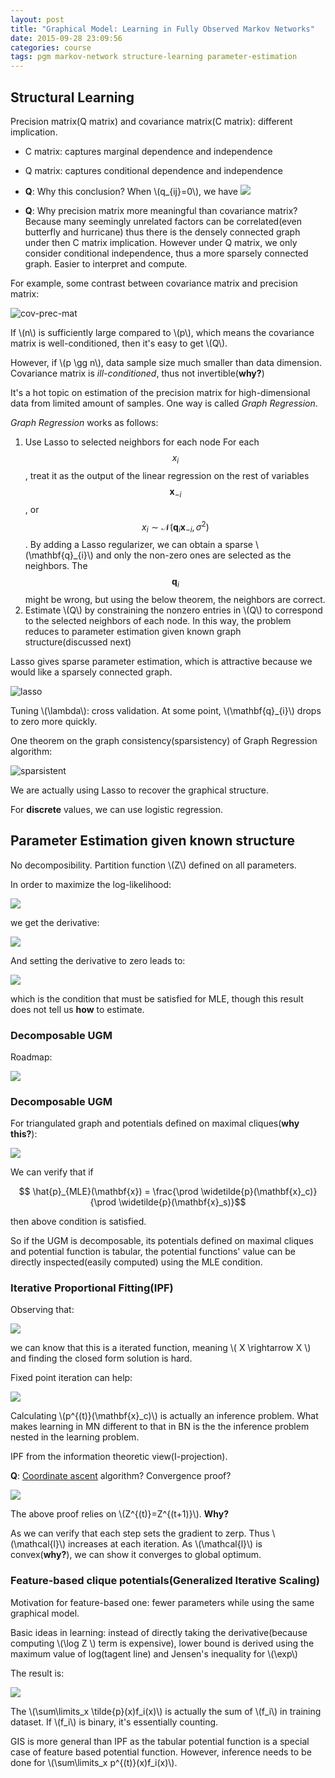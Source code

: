 ```yaml
---
layout: post
title: "Graphical Model: Learning in Fully Observed Markov Networks"
date: 2015-09-28 23:09:56
categories: course
tags: pgm markov-network structure-learning parameter-estimation
---
```


## Structural Learning


Precision matrix(Q matrix) and covariance matrix(C matrix): different implication.


- C matrix: captures marginal dependence and independence
- Q matrix: captures conditional dependence and independence

- **Q**: Why this conclusion?
  When \\(q_{ij}=0\\), we have
  ![](/assets/images/pgm/q_matrix_conditional_independence.png)
- **Q**: Why precision matrix more meaningful than covariance matrix?
  Because many seemingly unrelated factors can be correlated(even butterfly and hurricane) thus there is the densely connected graph under then C matrix implication. However under Q matrix, we only consider conditional independence, thus a more sparsely connected graph. Easier to interpret and compute.

For example, some contrast between covariance matrix and precision matrix:

![cov-prec-mat](/assets/images/pgm/covariance-and-precision-matrix-example.png)

If \\(n\\) is sufficiently large compared to \\(p\\), which means the covariance matrix is well-conditioned, then it's easy to get \\(Q\\).


However, if \\(p \gg n\\), data sample size much smaller than data dimension. Covariance matrix is *ill-conditioned*, thus not invertible(**why?**)

It's a hot topic on estimation of the precision matrix for high-dimensional data from limited amount of samples. One way is called *Graph Regression*.

*Graph Regression* works as follows:

1. Use Lasso to selected neighbors for each node
   For each $$x_i$$, treat it as the output of the linear regression on the rest of variables $$\mathbf{x}_{-i}$$, or $$x_i \sim \mathcal{N}(\mathbf{q}_{i} \mathbf{x}_{-i}, \sigma^2)$$. By adding a Lasso regularizer, we can obtain a sparse \\(\mathbf{q}_{i}\\) and only the non-zero ones are selected as the neighbors.
   The $$\mathbf{q}_i$$ might be wrong, but using the below theorem,  the neighbors are correct.
2. Estimate \\(Q\\) by constraining the nonzero entries in \\(Q\\) to correspond to the selected neighbors of each node. In this way, the problem reduces to parameter estimation given known graph structure(discussed next)

Lasso gives sparse parameter estimation, which is attractive because we would like a sparsely connected graph.

![lasso](/assets/images/pgm/linear-regression-with-lasso.png)

Tuning \\(\lambda\\): cross validation. At some point, \\(\mathbf{q}_{i}\\) drops to zero more quickly.

One theorem on the graph consistency(sparsistency) of Graph Regression algorithm:

![sparsistent](/assets/images/pgm/sparsistent.png)

We are actually using Lasso to recover the graphical structure.

For **discrete** values, we can use logistic regression.

## Parameter Estimation given known structure

No decomposibility. Partition function \\(Z\\) defined on all parameters.

In order to maximize the log-likelihood:

![](/assets/images/pgm/log_p_mn.png)

we get the derivative:

![](/assets/images/pgm/derivative_log_p.png)

And setting the derivative to zero leads to:

![](/assets/images/pgm/p_mle.png)

which is the condition that must be satisfied for MLE, though this result does not tell us **how** to estimate.

### Decomposable UGM

Roadmap:

![](/assets/images/pgm/estimation-method-table-for-ugm.png)

### Decomposable UGM

For triangulated graph and potentials defined on maximal cliques(**why this?**):

![](/assets/images/pgm/joint-distribution-of-decomposable-ugm.png)

We can verify that if

$$ \hat{p}_{MLE}(\mathbf{x}) = \frac{\prod \widetilde{p}(\mathbf{x}_c)}{\prod \widetilde{p}(\mathbf{x}_s)}$$

then above condition is satisfied.

So if the UGM is decomposable, its potentials defined on maximal cliques and potential function is tabular, the potential functions' value can be directly inspected(easily computed) using the MLE condition.


### Iterative Proportional Fitting(IPF)

Observing that:

![](/assets/images/pgm/ipf_p_over_psi.PNG)

we can know that this is a iterated function, meaning \\( X \rightarrow X \\) and finding the closed form solution is hard.

Fixed point iteration can help:

![](/assets/images/pgm/ipf_fixed_point_iteration.PNG)

Calculating \\(p^{(t)}(\mathbf{x}_c)\\) is actually an inference problem. What makes learning in MN different to that in BN is the the inference problem nested in the learning problem.

IPF from the information theoretic view(I-projection).

**Q**: [Coordinate ascent](https://en.wikipedia.org/wiki/Coordinate_descent) algorithm? Convergence proof?

![](/assets/images/pgm/ipf_convergence_proof.png)

The above proof relies on \\(Z^{(t)}=Z^{(t+1)}\\). **Why?**

As we can verify that each step sets the gradient to zerp. Thus \\(\mathcal{l}\\) increases at each iteration. As \\(\mathcal{l}\\) is convex(**why?**), we can show it converges to global optimum.

### Feature-based clique potentials(Generalized Iterative Scaling)

Motivation for feature-based one: fewer parameters while using the same graphical model.

Basic ideas in learning: instead of directly taking the derivative(because computing \\(\log Z \\) term is expensive), lower bound is derived using the maximum value of log(tagent line) and Jensen's inequality for \\(\exp\\)

The result is:

![](/assets/images/pgm/gis_result.png)

The \\(\sum\limits_x \tilde{p}(x)f_i(x)\\) is actually the sum of \\(f_i\\) in training dataset. If \\(f_i\\) is binary, it's essentially counting.


GIS is more general than IPF as the tabular potential function is a special case of feature based potential function. However, inference needs to be done for \\(\sum\limits_x p^{(t)}(x)f_i(x)\\).
